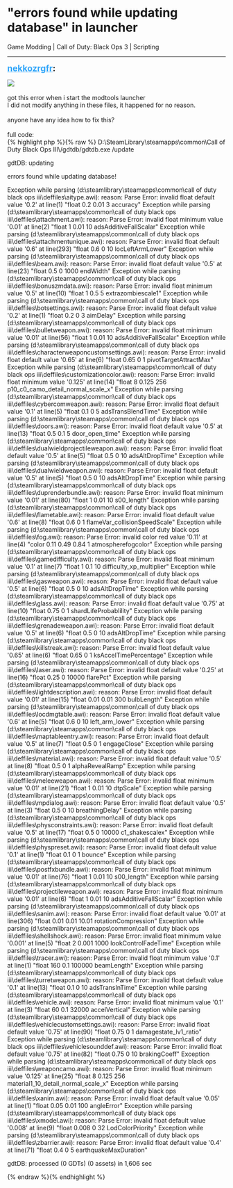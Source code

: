 # "errors found while updating database" in launcher
Game Modding | Call of Duty: Black Ops 3 | Scripting

---
<strong style="font-size: 1.4em;"><span style="text-decoration: underline;text-decoration-color: #34a7f9;"><span style="color:#34a7f9;">nekkozrgfr</span></span>:</strong>

<p><img style="max-width: 500px;" src="{{ '/wiki/threads/assets/a.849.png' | relative_url }}"><br /><br />got this error when i start the modtools launcher<br />I did not modify anything in these files, it happened for no reason.<br /><br />anyone have any idea how to fix this?<br /><br />full code: <br />{% highlight php %}{% raw %}
D:\SteamLibrary\steamapps\common\Call of Duty Black Ops III\/gdtdb/gdtdb.exe /update

gdtDB: updating

errors found while updating database!

Exception while parsing (d:\steamlibrary\steamapps\common\call of duty black ops iii\deffiles\aitype.awi):  reason: Parse Error: invalid float default value &#39;0.2&#39; at line(1) "float 0.2 0.01 3 accuracy"
Exception while parsing (d:\steamlibrary\steamapps\common\call of duty black ops iii\deffiles\attachment.awi):  reason: Parse Error: invalid float minimum value &#39;0.01&#39; at line(2) "float 1 0.01 10 adsAdditiveFallScalar"
Exception while parsing (d:\steamlibrary\steamapps\common\call of duty black ops iii\deffiles\attachmentunique.awi):  reason: Parse Error: invalid float default value &#39;0.6&#39; at line(293) "float 0.6 0 10 locLeftArmLower"
Exception while parsing (d:\steamlibrary\steamapps\common\call of duty black ops iii\deffiles\beam.awi):  reason: Parse Error: invalid float default value &#39;0.5&#39; at line(23) "float 0.5 0 1000 endWidth"
Exception while parsing (d:\steamlibrary\steamapps\common\call of duty black ops iii\deffiles\bonuszmdata.awi):  reason: Parse Error: invalid float minimum value &#39;0.5&#39; at line(10) "float 1 0.5 5 extrazombiescale1"
Exception while parsing (d:\steamlibrary\steamapps\common\call of duty black ops iii\deffiles\botsettings.awi):  reason: Parse Error: invalid float default value &#39;0.2&#39; at line(1) "float 0.2 0 3 aimDelay"
Exception while parsing (d:\steamlibrary\steamapps\common\call of duty black ops iii\deffiles\bulletweapon.awi):  reason: Parse Error: invalid float minimum value &#39;0.01&#39; at line(56) "float 1 0.01 10 adsAdditiveFallScalar"
Exception while parsing (d:\steamlibrary\steamapps\common\call of duty black ops iii\deffiles\characterweaponcustomsettings.awi):  reason: Parse Error: invalid float default value &#39;0.65&#39; at line(6) "float 0.65 0 1 pivotTargetAttractMax"
Exception while parsing (d:\steamlibrary\steamapps\common\call of duty black ops iii\deffiles\customizationcolor.awi):  reason: Parse Error: invalid float minimum value &#39;0.125&#39; at line(14) "float 8 0.125 256 p10_c0_camo_detail_normal_scale_x"
Exception while parsing (d:\steamlibrary\steamapps\common\call of duty black ops iii\deffiles\cybercomweapon.awi):  reason: Parse Error: invalid float default value &#39;0.1&#39; at line(5) "float 0.1 0 5 adsTransBlendTime"
Exception while parsing (d:\steamlibrary\steamapps\common\call of duty black ops iii\deffiles\doors.awi):  reason: Parse Error: invalid float default value &#39;0.5&#39; at line(13) "float 0.5 0.1 5 door_open_time"
Exception while parsing (d:\steamlibrary\steamapps\common\call of duty black ops iii\deffiles\dualwieldprojectileweapon.awi):  reason: Parse Error: invalid float default value &#39;0.5&#39; at line(5) "float 0.5 0 10 adsAltDropTime"
Exception while parsing (d:\steamlibrary\steamapps\common\call of duty black ops iii\deffiles\dualwieldweapon.awi):  reason: Parse Error: invalid float default value &#39;0.5&#39; at line(5) "float 0.5 0 10 adsAltDropTime"
Exception while parsing (d:\steamlibrary\steamapps\common\call of duty black ops iii\deffiles\duprenderbundle.awi):  reason: Parse Error: invalid float minimum value &#39;0.01&#39; at line(80) "float 1 0.01 10 s00_length"
Exception while parsing (d:\steamlibrary\steamapps\common\call of duty black ops iii\deffiles\flametable.awi):  reason: Parse Error: invalid float default value &#39;0.6&#39; at line(8) "float 0.6 0 1 flameVar_collisionSpeedScale"
Exception while parsing (d:\steamlibrary\steamapps\common\call of duty black ops iii\deffiles\fog.awi):  reason: Parse Error: invalid color red value &#39;0.11&#39; at line(4) "color 0.11 0.49 0.84 1 atmospherefogcolor"
Exception while parsing (d:\steamlibrary\steamapps\common\call of duty black ops iii\deffiles\gamedifficulty.awi):  reason: Parse Error: invalid float minimum value &#39;0.1&#39; at line(7) "float 1 0.1 10 difficulty_xp_multiplier"
Exception while parsing (d:\steamlibrary\steamapps\common\call of duty black ops iii\deffiles\gasweapon.awi):  reason: Parse Error: invalid float default value &#39;0.5&#39; at line(6) "float 0.5 0 10 adsAltDropTime"
Exception while parsing (d:\steamlibrary\steamapps\common\call of duty black ops iii\deffiles\glass.awi):  reason: Parse Error: invalid float default value &#39;0.75&#39; at line(10) "float 0.75 0 1 shardLifeProbablility"
Exception while parsing (d:\steamlibrary\steamapps\common\call of duty black ops iii\deffiles\grenadeweapon.awi):  reason: Parse Error: invalid float default value &#39;0.5&#39; at line(6) "float 0.5 0 10 adsAltDropTime"
Exception while parsing (d:\steamlibrary\steamapps\common\call of duty black ops iii\deffiles\killstreak.awi):  reason: Parse Error: invalid float default value &#39;0.65&#39; at line(6) "float 0.65 0 1 ksAccelTimePercentage"
Exception while parsing (d:\steamlibrary\steamapps\common\call of duty black ops iii\deffiles\laser.awi):  reason: Parse Error: invalid float default value &#39;0.25&#39; at line(16) "float 0.25 0 10000 flarePct"
Exception while parsing (d:\steamlibrary\steamapps\common\call of duty black ops iii\deffiles\lightdescription.awi):  reason: Parse Error: invalid float default value &#39;0.01&#39; at line(15) "float 0.01 0.01 300 bulbLength"
Exception while parsing (d:\steamlibrary\steamapps\common\call of duty black ops iii\deffiles\locdmgtable.awi):  reason: Parse Error: invalid float default value &#39;0.6&#39; at line(5) "float 0.6 0 10 left_arm_lower"
Exception while parsing (d:\steamlibrary\steamapps\common\call of duty black ops iii\deffiles\maptableentry.awi):  reason: Parse Error: invalid float default value &#39;0.5&#39; at line(7) "float 0.5 0 1 engageClose"
Exception while parsing (d:\steamlibrary\steamapps\common\call of duty black ops iii\deffiles\material.awi):  reason: Parse Error: invalid float default value &#39;0.5&#39; at line(8) "float 0.5 0 1 alphaRevealRamp"
Exception while parsing (d:\steamlibrary\steamapps\common\call of duty black ops iii\deffiles\meleeweapon.awi):  reason: Parse Error: invalid float minimum value &#39;0.01&#39; at line(21) "float 1 0.01 10 dtpScale"
Exception while parsing (d:\steamlibrary\steamapps\common\call of duty black ops iii\deffiles\mpdialog.awi):  reason: Parse Error: invalid float default value &#39;0.5&#39; at line(3) "float 0.5 0 10 breathingDelay"
Exception while parsing (d:\steamlibrary\steamapps\common\call of duty black ops iii\deffiles\physconstraints.awi):  reason: Parse Error: invalid float default value &#39;0.5&#39; at line(17) "float 0.5 0 10000 c1_shakescalex"
Exception while parsing (d:\steamlibrary\steamapps\common\call of duty black ops iii\deffiles\physpreset.awi):  reason: Parse Error: invalid float default value &#39;0.1&#39; at line(1) "float 0.1 0 1 bounce"
Exception while parsing (d:\steamlibrary\steamapps\common\call of duty black ops iii\deffiles\postfxbundle.awi):  reason: Parse Error: invalid float minimum value &#39;0.01&#39; at line(76) "float 1 0.01 10 s00_length"
Exception while parsing (d:\steamlibrary\steamapps\common\call of duty black ops iii\deffiles\projectileweapon.awi):  reason: Parse Error: invalid float minimum value &#39;0.01&#39; at line(6) "float 1 0.01 10 adsAdditiveFallScalar"
Exception while parsing (d:\steamlibrary\steamapps\common\call of duty black ops iii\deffiles\sanim.awi):  reason: Parse Error: invalid float default value &#39;0.01&#39; at line(306) "float 0.01 0.01 10.01 rotationCompression"
Exception while parsing (d:\steamlibrary\steamapps\common\call of duty black ops iii\deffiles\shellshock.awi):  reason: Parse Error: invalid float minimum value &#39;0.001&#39; at line(5) "float 2 0.001 1000 lookControlFadeTime"
Exception while parsing (d:\steamlibrary\steamapps\common\call of duty black ops iii\deffiles\tracer.awi):  reason: Parse Error: invalid float minimum value &#39;0.1&#39; at line(1) "float 160 0.1 100000 beamLength"
Exception while parsing (d:\steamlibrary\steamapps\common\call of duty black ops iii\deffiles\turretweapon.awi):  reason: Parse Error: invalid float default value &#39;0.1&#39; at line(13) "float 0.1 0 10 adsTransInTime"
Exception while parsing (d:\steamlibrary\steamapps\common\call of duty black ops iii\deffiles\vehicle.awi):  reason: Parse Error: invalid float minimum value &#39;0.1&#39; at line(3) "float 60 0.1 32000 accelVertical"
Exception while parsing (d:\steamlibrary\steamapps\common\call of duty black ops iii\deffiles\vehiclecustomsettings.awi):  reason: Parse Error: invalid float default value &#39;0.75&#39; at line(90) "float 0.75 0 1 damagestate_lv1_ratio"
Exception while parsing (d:\steamlibrary\steamapps\common\call of duty black ops iii\deffiles\vehiclesounddef.awi):  reason: Parse Error: invalid float default value &#39;0.75&#39; at line(82) "float 0.75 0 10 brakingCoeff"
Exception while parsing (d:\steamlibrary\steamapps\common\call of duty black ops iii\deffiles\weaponcamo.awi):  reason: Parse Error: invalid float minimum value &#39;0.125&#39; at line(25) "float 8 0.125 256 material1_10_detail_normal_scale_x"
Exception while parsing (d:\steamlibrary\steamapps\common\call of duty black ops iii\deffiles\xanim.awi):  reason: Parse Error: invalid float default value &#39;0.05&#39; at line(1) "float 0.05 0.01 100 angleError"
Exception while parsing (d:\steamlibrary\steamapps\common\call of duty black ops iii\deffiles\xmodel.awi):  reason: Parse Error: invalid float default value &#39;0.008&#39; at line(9) "float 0.008 0 32 LodColorPriority"
Exception while parsing (d:\steamlibrary\steamapps\common\call of duty black ops iii\deffiles\zbarrier.awi):  reason: Parse Error: invalid float default value &#39;0.4&#39; at line(71) "float 0.4 0 5 earthquakeMaxDuration"

gdtDB: processed (0 GDTs) (0 assets) in 1,606 sec

{% endraw %}{% endhighlight %}
</p>
